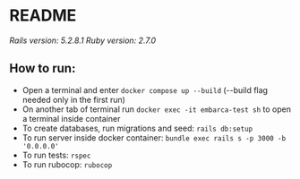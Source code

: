 # README

*Rails version: 5.2.8.1
Ruby version: 2.7.0*

## How to run:

* Open a terminal and enter `docker compose up --build` (--build flag needed only in the first run)
* On another tab of terminal run `docker exec -it embarca-test sh` to open a terminal inside container
* To create databases, run migrations and seed: `rails db:setup`
* To run server inside docker container: `bundle exec rails s -p 3000 -b '0.0.0.0'`
* To run tests: `rspec`
* To run rubocop: `rubocop`
